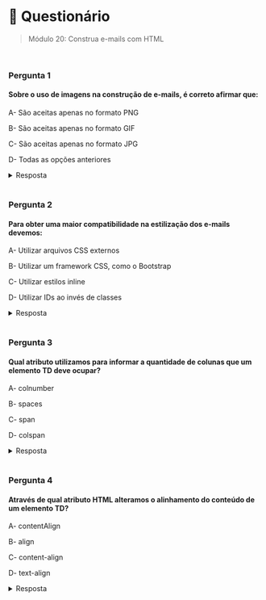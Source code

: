 # 📌 Questionário
> Módulo 20: Construa e-mails com HTML

<br>

### Pergunta 1
#### Sobre o uso de imagens na construção de e-mails, é correto afirmar que:
A- São aceitas apenas no formato PNG

B- São aceitas apenas no formato GIF

C- São aceitas apenas no formato JPG

D- Todas as opções anteriores

<details>
    <summary>Resposta</summary>

    Todas as opções anteriores

    "A opção correta é "Todas as opções anteriores".

    Na construção de e-mails, não há uma restrição de formatos de imagem específicos. Os clientes de e-mail modernos geralmente suportam uma variedade de formatos de imagem, incluindo PNG, GIF e JPG (JPEG). Portanto, as imagens podem ser aceitas nos formatos PNG, GIF e JPG, além de outros formatos comumente usados, como SVG (Scalable Vector Graphics).

    No entanto, é importante considerar algumas práticas recomendadas ao usar imagens em e-mails, como otimizar o tamanho das imagens para garantir um carregamento rápido, usar texto alternativo para descrever a imagem caso ela não seja exibida e considerar o suporte a imagens bloqueadas pelos clientes de e-mail."
</details>

<br>

### Pergunta 2
#### Para obter uma maior compatibilidade na estilização dos e-mails devemos:
A- Utilizar arquivos CSS externos

B- Utilizar um framework CSS, como o Bootstrap

C- Utilizar estilos inline

D- Utilizar IDs ao invés de classes

<details>
    <summary>Resposta</summary>
    
    Utilizar estilos inline

    A resposta correta é "Utilizar estilos inline". Para obter uma maior compatibilidade na estilização de e-mails, é recomendado utilizar estilos inline. Isso porque muitos clientes de e-mail não suportam o uso de folhas de estilo externas (arquivos CSS) ou o uso de classes e IDs para aplicar estilos. Portanto, ao utilizar estilos inline, os estilos são incorporados diretamente nas tags HTML, garantindo que eles sejam renderizados corretamente em diversos clientes de e-mail. Utilizar frameworks CSS como o Bootstrap pode não ser a melhor abordagem para estilizar e-mails, pois esses frameworks geralmente são projetados para criar sites responsivos e não levam em consideração as particularidades da estilização de e-mails em diferentes clientes. O uso de IDs ou classes não afeta diretamente a compatibilidade da estilização de e-mails. A questão principal é o uso de estilos inline para garantir uma maior compatibilidade.
</details>

<br>


### Pergunta 3
#### Qual atributo utilizamos para informar a quantidade de colunas que um elemento TD deve ocupar?
A- colnumber

B- spaces

C- span

D- colspan

<details>
    <summary>Resposta</summary>
    
    colspan

    A alternativa correta é a "colspan". Isso porque o atributo "colspan" é utilizado em HTML para especificar a quantidade de colunas que um elemento <td> (célula de uma tabela) deve ocupar, permitindo que uma célula se estenda por várias colunas na tabela. As outras alternativas estão incorretas, pois não correspondem ao atributo apropriado para essa finalidade: "olnumber," "spaces," e "span" não são atributos HTML válidos para essa função específica.
</details>

<br>

### Pergunta 4
#### Através de qual atributo HTML alteramos o alinhamento do conteúdo de um elemento TD?
A- contentAlign

B- align

C- content-align

D- text-align

<details>
    <summary>Resposta</summary>
    
    align

    A resposta correta é "align". Com o atributo align podemos informar qual será o alinhamento de uma coluna através do próprio HTML.

    A propriedade text-align é um recurso do CSS e não no HTML, por isso não se encaixa a resposta.
</details>
